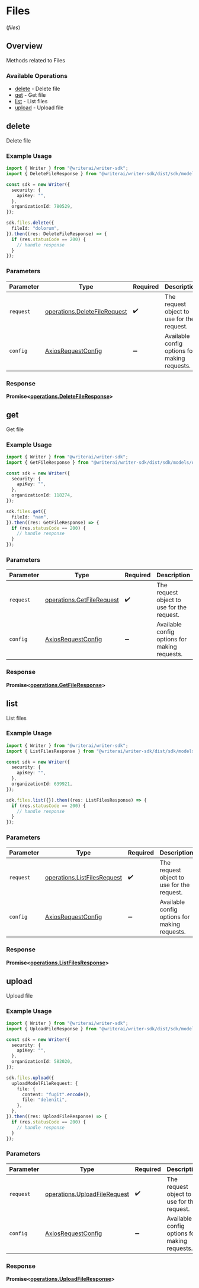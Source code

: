 # Files
(*files*)

## Overview

Methods related to Files

### Available Operations

* [delete](#delete) - Delete file
* [get](#get) - Get file
* [list](#list) - List files
* [upload](#upload) - Upload file

## delete

Delete file

### Example Usage

```typescript
import { Writer } from "@writerai/writer-sdk";
import { DeleteFileResponse } from "@writerai/writer-sdk/dist/sdk/models/operations";

const sdk = new Writer({
  security: {
    apiKey: "",
  },
  organizationId: 780529,
});

sdk.files.delete({
  fileId: "dolorum",
}).then((res: DeleteFileResponse) => {
  if (res.statusCode == 200) {
    // handle response
  }
});
```

### Parameters

| Parameter                                                                    | Type                                                                         | Required                                                                     | Description                                                                  |
| ---------------------------------------------------------------------------- | ---------------------------------------------------------------------------- | ---------------------------------------------------------------------------- | ---------------------------------------------------------------------------- |
| `request`                                                                    | [operations.DeleteFileRequest](../../models/operations/deletefilerequest.md) | :heavy_check_mark:                                                           | The request object to use for the request.                                   |
| `config`                                                                     | [AxiosRequestConfig](https://axios-http.com/docs/req_config)                 | :heavy_minus_sign:                                                           | Available config options for making requests.                                |


### Response

**Promise<[operations.DeleteFileResponse](../../models/operations/deletefileresponse.md)>**


## get

Get file

### Example Usage

```typescript
import { Writer } from "@writerai/writer-sdk";
import { GetFileResponse } from "@writerai/writer-sdk/dist/sdk/models/operations";

const sdk = new Writer({
  security: {
    apiKey: "",
  },
  organizationId: 118274,
});

sdk.files.get({
  fileId: "nam",
}).then((res: GetFileResponse) => {
  if (res.statusCode == 200) {
    // handle response
  }
});
```

### Parameters

| Parameter                                                              | Type                                                                   | Required                                                               | Description                                                            |
| ---------------------------------------------------------------------- | ---------------------------------------------------------------------- | ---------------------------------------------------------------------- | ---------------------------------------------------------------------- |
| `request`                                                              | [operations.GetFileRequest](../../models/operations/getfilerequest.md) | :heavy_check_mark:                                                     | The request object to use for the request.                             |
| `config`                                                               | [AxiosRequestConfig](https://axios-http.com/docs/req_config)           | :heavy_minus_sign:                                                     | Available config options for making requests.                          |


### Response

**Promise<[operations.GetFileResponse](../../models/operations/getfileresponse.md)>**


## list

List files

### Example Usage

```typescript
import { Writer } from "@writerai/writer-sdk";
import { ListFilesResponse } from "@writerai/writer-sdk/dist/sdk/models/operations";

const sdk = new Writer({
  security: {
    apiKey: "",
  },
  organizationId: 639921,
});

sdk.files.list({}).then((res: ListFilesResponse) => {
  if (res.statusCode == 200) {
    // handle response
  }
});
```

### Parameters

| Parameter                                                                  | Type                                                                       | Required                                                                   | Description                                                                |
| -------------------------------------------------------------------------- | -------------------------------------------------------------------------- | -------------------------------------------------------------------------- | -------------------------------------------------------------------------- |
| `request`                                                                  | [operations.ListFilesRequest](../../models/operations/listfilesrequest.md) | :heavy_check_mark:                                                         | The request object to use for the request.                                 |
| `config`                                                                   | [AxiosRequestConfig](https://axios-http.com/docs/req_config)               | :heavy_minus_sign:                                                         | Available config options for making requests.                              |


### Response

**Promise<[operations.ListFilesResponse](../../models/operations/listfilesresponse.md)>**


## upload

Upload file

### Example Usage

```typescript
import { Writer } from "@writerai/writer-sdk";
import { UploadFileResponse } from "@writerai/writer-sdk/dist/sdk/models/operations";

const sdk = new Writer({
  security: {
    apiKey: "",
  },
  organizationId: 582020,
});

sdk.files.upload({
  uploadModelFileRequest: {
    file: {
      content: "fugit".encode(),
      file: "deleniti",
    },
  },
}).then((res: UploadFileResponse) => {
  if (res.statusCode == 200) {
    // handle response
  }
});
```

### Parameters

| Parameter                                                                    | Type                                                                         | Required                                                                     | Description                                                                  |
| ---------------------------------------------------------------------------- | ---------------------------------------------------------------------------- | ---------------------------------------------------------------------------- | ---------------------------------------------------------------------------- |
| `request`                                                                    | [operations.UploadFileRequest](../../models/operations/uploadfilerequest.md) | :heavy_check_mark:                                                           | The request object to use for the request.                                   |
| `config`                                                                     | [AxiosRequestConfig](https://axios-http.com/docs/req_config)                 | :heavy_minus_sign:                                                           | Available config options for making requests.                                |


### Response

**Promise<[operations.UploadFileResponse](../../models/operations/uploadfileresponse.md)>**


